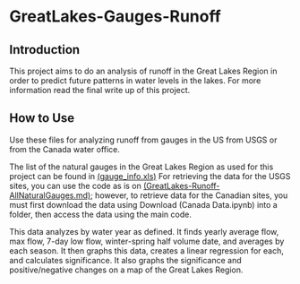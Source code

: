 # GreatLakes-Gauges-Runoff

## Introduction
This project aims to do an analysis of runoff in the Great Lakes Region in order to predict future patterns in water levels in the lakes. For more information read the final write up of this project.

## How to Use
Use these files for analyzing runoff from gauges in the US from USGS or from the Canada water office. 

The list of the natural gauges in the Great Lakes Region as used for this project can be found in [(gauge_info.xls)](https://github.com/sonialyak/GreatLakes-Gauges-Runoff/blob/main/gauge_info.xls)
For retrieving the data for the USGS sites, you can use the code as is on [(GreatLakes-Runoff-AllNaturalGauges.md)](https://github.com/sonialyak/GreatLakes-Gauges-Runoff/blob/main/GreatLakes-Runoff-AllNaturalGauges.md); however, to retrieve data for the Canadian sites, you must first download the data using Download (Canada Data.ipynb) into a folder, then access the data using the main code. 

This data analyzes by water year as defined. It finds yearly average flow, max flow, 7-day low flow, winter-spring half volume date, and averages by each season. It then graphs this data, creates a linear regression for each, and calculates significance. It also graphs the significance and positive/negative changes on a map of the Great Lakes Region.
